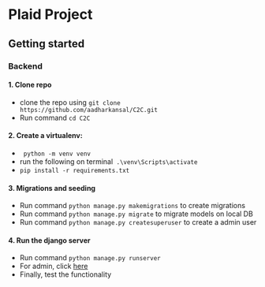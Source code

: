 # Plaid Project


## Getting started

### Backend

#### 1. Clone repo

- clone the repo using ```git clone https://github.com/aadharkansal/C2C.git```
- Run command ```cd C2C```

#### 2. Create a virtualenv:

- ``` python -m venv venv```
- run the following on terminal``` .\venv\Scripts\activate```
- ``` pip install -r requirements.txt ```

#### 3. Migrations and seeding

- Run command ```python manage.py makemigrations``` to create migrations
- Run command ```python manage.py migrate``` to migrate models on local DB
- Run command ```python manage.py createsuperuser``` to create a admin user

#### 4. Run the django server

- Run command ```python manage.py runserver```
- For admin, click [here](http://localhost:8000/admin/)
- Finally, test the functionality

